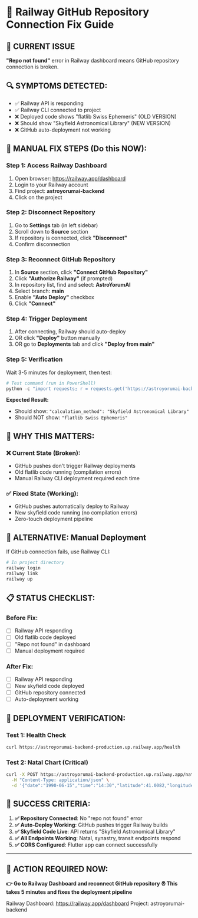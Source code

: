 # 🚂 Railway GitHub Repository Connection Fix Guide

## 🚨 CURRENT ISSUE
**"Repo not found"** error in Railway dashboard means GitHub repository connection is broken.

## 🔍 SYMPTOMS DETECTED:
- ✅ Railway API is responding
- ✅ Railway CLI connected to project
- ❌ Deployed code shows "flatlib Swiss Ephemeris" (OLD VERSION)
- ❌ Should show "Skyfield Astronomical Library" (NEW VERSION)
- ❌ GitHub auto-deployment not working

## 🔧 MANUAL FIX STEPS (Do this NOW):

### Step 1: Access Railway Dashboard
1. Open browser: https://railway.app/dashboard
2. Login to your Railway account
3. Find project: **astroyorumai-backend**
4. Click on the project

### Step 2: Disconnect Repository
1. Go to **Settings** tab (in left sidebar)
2. Scroll down to **Source** section
3. If repository is connected, click **"Disconnect"**
4. Confirm disconnection

### Step 3: Reconnect GitHub Repository
1. In **Source** section, click **"Connect GitHub Repository"**
2. Click **"Authorize Railway"** (if prompted)
3. In repository list, find and select: **AstroYorumAI**
4. Select branch: **main**
5. Enable **"Auto Deploy"** checkbox
6. Click **"Connect"**

### Step 4: Trigger Deployment
1. After connecting, Railway should auto-deploy
2. OR click **"Deploy"** button manually
3. OR go to **Deployments** tab and click **"Deploy from main"**

### Step 5: Verification
Wait 3-5 minutes for deployment, then test:

```powershell
# Test command (run in PowerShell)
python -c "import requests; r = requests.get('https://astroyorumai-backend-production.up.railway.app/health'); data = r.json(); print(f'Method: {data[\"calculation_method\"]}'); print('SUCCESS: Skyfield detected!' if 'skyfield' in data['calculation_method'].lower() else 'FAILED: Still old version')"
```

**Expected Result:**
- Should show: `"calculation_method": "Skyfield Astronomical Library"`
- Should NOT show: `"flatlib Swiss Ephemeris"`

## 🎯 WHY THIS MATTERS:

### ❌ Current State (Broken):
- GitHub pushes don't trigger Railway deployments
- Old flatlib code running (compilation errors)
- Manual Railway CLI deployment required each time

### ✅ Fixed State (Working):
- GitHub pushes automatically deploy to Railway
- New skyfield code running (no compilation errors)  
- Zero-touch deployment pipeline

## 🚀 ALTERNATIVE: Manual Deployment

If GitHub connection fails, use Railway CLI:

```bash
# In project directory
railway login
railway link
railway up
```

## 📋 STATUS CHECKLIST:

### Before Fix:
- [ ] Railway API responding
- [ ] Old flatlib code deployed
- [ ] "Repo not found" in dashboard
- [ ] Manual deployment required

### After Fix:
- [ ] Railway API responding  
- [ ] New skyfield code deployed
- [ ] GitHub repository connected
- [ ] Auto-deployment working

## 🔄 DEPLOYMENT VERIFICATION:

### Test 1: Health Check
```bash
curl https://astroyorumai-backend-production.up.railway.app/health
```

### Test 2: Natal Chart (Critical)
```bash
curl -X POST https://astroyorumai-backend-production.up.railway.app/natal \
  -H "Content-Type: application/json" \
  -d '{"date":"1990-06-15","time":"14:30","latitude":41.0082,"longitude":28.9784}'
```

## 🎉 SUCCESS CRITERIA:

1. **✅ Repository Connected**: No "repo not found" error
2. **✅ Auto-Deploy Working**: GitHub pushes trigger Railway builds  
3. **✅ Skyfield Code Live**: API returns "Skyfield Astronomical Library"
4. **✅ All Endpoints Working**: Natal, synastry, transit endpoints respond
5. **✅ CORS Configured**: Flutter app can connect successfully

---

## 🚨 ACTION REQUIRED NOW:

**👉 Go to Railway Dashboard and reconnect GitHub repository**
**⏰ This takes 5 minutes and fixes the deployment pipeline**

Railway Dashboard: https://railway.app/dashboard
Project: astroyorumai-backend
